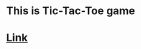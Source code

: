 # This is Tic-Tac-Toe game 
# <a href="https://65aea05b221a292c6fc3b2be--sweet-lebkuchen-2e8c01.netlify.app/">Link</a>
